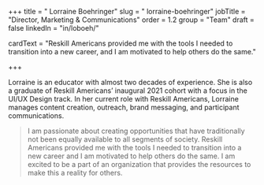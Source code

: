 +++
title = " Lorraine Boehringer"
slug = " lorraine-boehringer"
jobTitle = "Director, Marketing & Communications"
order = 1.2
group = "Team"
draft = false
linkedIn = "in/loboeh/"




cardText = "Reskill Americans provided me with the tools I needed to transition into a new career, and I am motivated to help others do the same."

+++

Lorraine is an educator with almost two decades of experience. She is also a graduate of Reskill Americans’ inaugural 2021 cohort with a focus in the UI/UX Design track. In her current role with Reskill Americans, Lorraine manages content creation, outreach, brand messaging, and participant communications.

> I am passionate about creating opportunities that have traditionally not been equally available to all segments of society. Reskill Americans provided me with the tools I needed to transition into a new career and I am motivated to help others do the same. I am excited to be a part of an organization that provides the resources to make this a reality for others.

